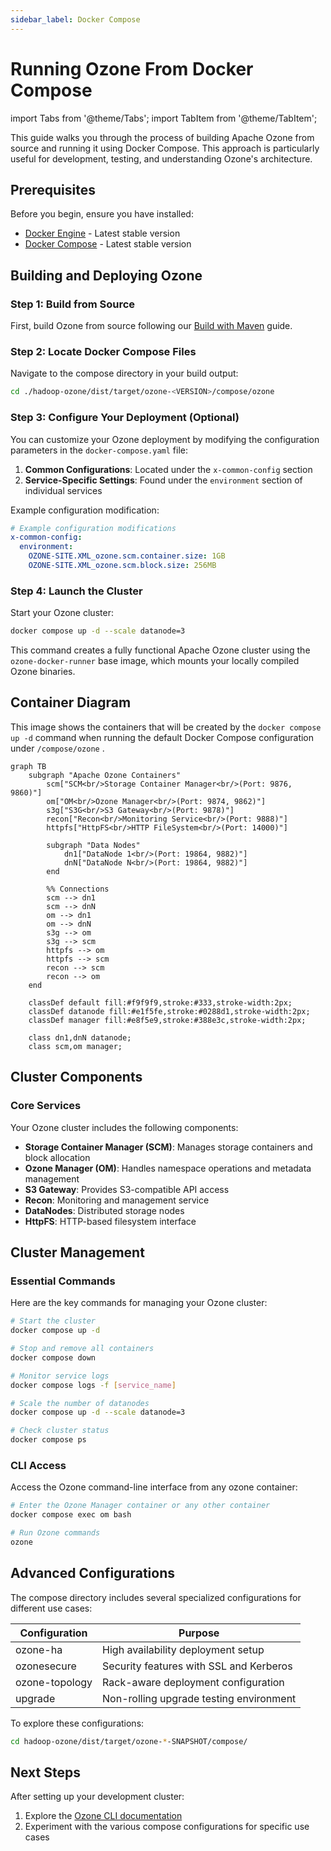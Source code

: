 ```yaml
---
sidebar_label: Docker Compose
---
```


# Running Ozone From Docker Compose

import Tabs from '@theme/Tabs';
import TabItem from '@theme/TabItem';

This guide walks you through the process of building Apache Ozone from source and running it using Docker Compose. This approach is particularly useful for development, testing, and understanding Ozone's architecture.

## Prerequisites

Before you begin, ensure you have installed:

- [Docker Engine](https://docs.docker.com/engine/install/) - Latest stable version
- [Docker Compose](https://docs.docker.com/compose/install/) - Latest stable version

## Building and Deploying Ozone

### Step 1: Build from Source

First, build Ozone from source following our [Build with Maven](/docs/08-developer-guide/01-build/02-maven.md) guide.

### Step 2: Locate Docker Compose Files

Navigate to the compose directory in your build output:

```bash
cd ./hadoop-ozone/dist/target/ozone-<VERSION>/compose/ozone
```

### Step 3: Configure Your Deployment (Optional)

You can customize your Ozone deployment by modifying the configuration parameters in the `docker-compose.yaml` file:

1. **Common Configurations**: Located under the `x-common-config` section
2. **Service-Specific Settings**: Found under the `environment` section of individual services

Example configuration modification:

```yaml
# Example configuration modifications
x-common-config:
  environment:
    OZONE-SITE.XML_ozone.scm.container.size: 1GB
    OZONE-SITE.XML_ozone.scm.block.size: 256MB
```

### Step 4: Launch the Cluster

Start your Ozone cluster:

```bash
docker compose up -d --scale datanode=3
```

This command creates a fully functional Apache Ozone cluster using the `ozone-docker-runner` base image, which mounts your locally compiled Ozone binaries.

## Container Diagram

This image shows the containers that will be created by the `docker compose up -d` command when running the default Docker Compose configuration under `/compose/ozone` .

```mermaid
graph TB
    subgraph "Apache Ozone Containers"
        scm["SCM<br/>Storage Container Manager<br/>(Port: 9876, 9860)"]
        om["OM<br/>Ozone Manager<br/>(Port: 9874, 9862)"]
        s3g["S3G<br/>S3 Gateway<br/>(Port: 9878)"]
        recon["Recon<br/>Monitoring Service<br/>(Port: 9888)"]
        httpfs["HttpFS<br/>HTTP FileSystem<br/>(Port: 14000)"]
        
        subgraph "Data Nodes"
            dn1["DataNode 1<br/>(Port: 19864, 9882)"]
            dnN["DataNode N<br/>(Port: 19864, 9882)"]
        end
        
        %% Connections
        scm --> dn1
        scm --> dnN
        om --> dn1
        om --> dnN
        s3g --> om
        s3g --> scm
        httpfs --> om
        httpfs --> scm
        recon --> scm
        recon --> om
    end

    classDef default fill:#f9f9f9,stroke:#333,stroke-width:2px;
    classDef datanode fill:#e1f5fe,stroke:#0288d1,stroke-width:2px;
    classDef manager fill:#e8f5e9,stroke:#388e3c,stroke-width:2px;
    
    class dn1,dnN datanode;
    class scm,om manager;
```

## Cluster Components

### Core Services

Your Ozone cluster includes the following components:

- **Storage Container Manager (SCM)**: Manages storage containers and block allocation
- **Ozone Manager (OM)**: Handles namespace operations and metadata management
- **S3 Gateway**: Provides S3-compatible API access
- **Recon**: Monitoring and management service
- **DataNodes**: Distributed storage nodes
- **HttpFS**: HTTP-based filesystem interface

## Cluster Management

### Essential Commands

Here are the key commands for managing your Ozone cluster:

```bash
# Start the cluster
docker compose up -d

# Stop and remove all containers
docker compose down

# Monitor service logs
docker compose logs -f [service_name]

# Scale the number of datanodes
docker compose up -d --scale datanode=3

# Check cluster status
docker compose ps
```

### CLI Access

Access the Ozone command-line interface from any ozone container:

```bash
# Enter the Ozone Manager container or any other container
docker compose exec om bash

# Run Ozone commands
ozone
```

## Advanced Configurations

The compose directory includes several specialized configurations for different use cases:

| Configuration  | Purpose                                 |
|----------------|-----------------------------------------|
| ozone-ha       | High availability deployment setup      |
| ozonesecure    | Security features with SSL and Kerberos |
| ozone-topology | Rack-aware deployment configuration     |
| upgrade        | Non-rolling upgrade testing environment |

To explore these configurations:

```bash
cd hadoop-ozone/dist/target/ozone-*-SNAPSHOT/compose/
```

## Next Steps

After setting up your development cluster:

1. Explore the [Ozone CLI documentation](/docs/04-user-guide/02-clients/01-ozone.md)
2. Experiment with the various compose configurations for specific use cases
